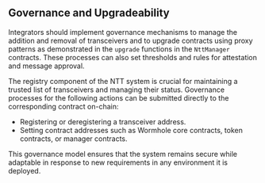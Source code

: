 ## Governance and Upgradeability

Integrators should implement governance mechanisms to manage the addition and removal of transceivers and to upgrade contracts using proxy patterns as demonstrated in the `upgrade` functions in the `NttManager` contracts. These processes can also set thresholds and rules for attestation and message approval.
    
The registry component of the NTT system is crucial for maintaining a trusted list of transceivers and managing their status. Governance processes for the following actions can be submitted directly to the corresponding contract on-chain:

*    Registering or deregistering a transceiver address.
*    Setting contract addresses such as Wormhole core contracts, token contracts, or manager contracts.

 
This governance model ensures that the system remains secure while adaptable in response to new requirements in any environment it is deployed.
